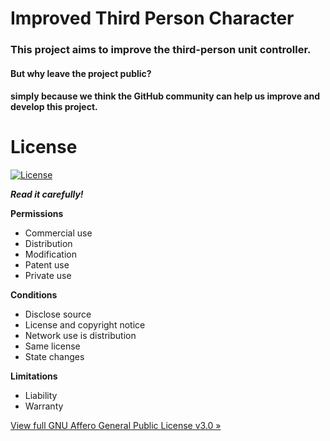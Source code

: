 # Improved Third Person Character

### This project aims to improve the third-person unit controller. 

#### But why leave the project public? 
#### simply because we think the GitHub community can help us improve and develop this project.


# License
[![License](https://img.shields.io/badge/License-GNU%20AGPLv3-green.svg)](https://www.gnu.org/licenses/agpl-3.0.en.html)

***Read it carefully!***

**Permissions**
-   Commercial use
-   Distribution
-   Modification
-   Patent use
-   Private use

**Conditions**
-   Disclose source
-   License and copyright notice
-   Network use is distribution
-   Same license
-   State changes

**Limitations**
-   Liability
-   Warranty

[View full GNU Affero General Public License v3.0 »](https://choosealicense.com/licenses/agpl-3.0/)
